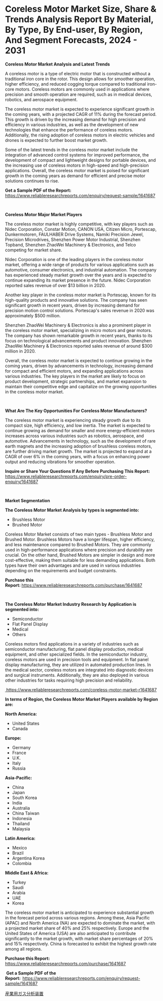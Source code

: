 <p><h1>Coreless Motor Market Size, Share & Trends Analysis Report By Material, By Type, By End-user, By Region, And Segment Forecasts, 2024 - 2031</h1></p><p><strong>Coreless Motor Market Analysis and Latest Trends</strong></p>
<p><p>A coreless motor is a type of electric motor that is constructed without a traditional iron core in the rotor. This design allows for smoother operation, higher efficiency, and reduced cogging torque compared to traditional iron-core motors. Coreless motors are commonly used in applications where precision and smooth operation are required, such as in medical devices, robotics, and aerospace equipment.</p><p>The coreless motor market is expected to experience significant growth in the coming years, with a projected CAGR of 11% during the forecast period. This growth is driven by the increasing demand for high precision and efficiency in various industries, as well as the development of new technologies that enhance the performance of coreless motors. Additionally, the rising adoption of coreless motors in electric vehicles and drones is expected to further boost market growth.</p><p>Some of the latest trends in the coreless motor market include the integration of advanced control systems for improved performance, the development of compact and lightweight designs for portable devices, and the increasing use of coreless motors in high-speed and high-precision applications. Overall, the coreless motor market is poised for significant growth in the coming years as demand for efficient and precise motor solutions continues to rise.</p></p>
<p><strong>Get a Sample PDF of the Report:&nbsp;</strong> <a href="https://www.reliableresearchreports.com/enquiry/request-sample/1641687">https://www.reliableresearchreports.com/enquiry/request-sample/1641687</a></p>
<p>&nbsp;</p>
<p><strong>Coreless Motor Major Market Players</strong></p>
<p><p>The coreless motor market is highly competitive, with key players such as Nidec Corporation, Constar Motion, CANON USA, Citizen Micro, Portescap, Dunkermotoren, FAULHABER Drive Systems, Namiki Precision Jewel, Precision Microdrives, Shenzhen Power Motor Industrial, Shenzhen Topband, Shenzhen ZhaoWei Machinery & Electronics, and Telco competing for market share. </p><p>Nidec Corporation is one of the leading players in the coreless motor market, offering a wide range of products for various applications such as automotive, consumer electronics, and industrial automation. The company has experienced steady market growth over the years and is expected to continue expanding its market presence in the future. Nidec Corporation reported sales revenue of over $13 billion in 2020.</p><p>Another key player in the coreless motor market is Portescap, known for its high-quality products and innovative solutions. The company has seen significant growth in recent years, driven by increasing demand for precision motion control solutions. Portescap's sales revenue in 2020 was approximately $500 million.</p><p>Shenzhen ZhaoWei Machinery & Electronics is also a prominent player in the coreless motor market, specializing in micro motors and gear motors. The company has shown remarkable growth in recent years, thanks to its focus on technological advancements and product innovation. Shenzhen ZhaoWei Machinery & Electronics reported sales revenue of around $300 million in 2020.</p><p>Overall, the coreless motor market is expected to continue growing in the coming years, driven by advancements in technology, increasing demand for compact and efficient motors, and expanding applications across various industries. The key players in the market are likely to focus on product development, strategic partnerships, and market expansion to maintain their competitive edge and capitalize on the growing opportunities in the coreless motor market.</p></p>
<p>&nbsp;</p>
<p><strong>What Are The Key Opportunities For Coreless Motor Manufacturers?</strong></p>
<p><p>The coreless motor market is experiencing steady growth due to its compact size, high efficiency, and low inertia. The market is expected to continue growing as demand for smaller and more energy-efficient motors increases across various industries such as robotics, aerospace, and automotive. Advancements in technology, such as the development of rare earth magnets and the increasing adoption of brushless coreless motors, are further driving market growth. The market is projected to expand at a CAGR of over 6% in the coming years, with a focus on enhancing power output and reducing vibrations for smoother operation.</p></p>
<p><strong>Inquire or Share Your Questions If Any Before Purchasing This Report:</strong> <a href="https://www.reliableresearchreports.com/enquiry/pre-order-enquiry/1641687">https://www.reliableresearchreports.com/enquiry/pre-order-enquiry/1641687</a></p>
<p>&nbsp;</p>
<p><strong>Market Segmentation</strong></p>
<p><strong>The Coreless Motor Market Analysis by types is segmented into:</strong></p>
<p><ul><li>Brushless Motor</li><li>Brushed Motor</li></ul></p>
<p><p>Coreless Motor Market consists of two main types - Brushless Motor and Brushed Motor. Brushless Motors have a longer lifespan, higher efficiency, and less maintenance compared to Brushed Motors. They are commonly used in high-performance applications where precision and durability are crucial. On the other hand, Brushed Motors are simpler in design and more cost-effective, making them suitable for less demanding applications. Both types have their own advantages and are used in various industries depending on the requirements and budget constraints.</p></p>
<p><strong>Purchase this Report:&nbsp;</strong><a href="https://www.reliableresearchreports.com/purchase/1641687">https://www.reliableresearchreports.com/purchase/1641687</a></p>
<p>&nbsp;</p>
<p><strong>The Coreless Motor Market Industry Research by Application is segmented into:</strong></p>
<p><ul><li>Semiconductor</li><li>Flat Panel Display</li><li>Medical</li><li>Others</li></ul></p>
<p><p>Coreless motors find applications in a variety of industries such as semiconductor manufacturing, flat panel display production, medical equipment, and other specialized fields. In the semiconductor industry, coreless motors are used in precision tools and equipment. In flat panel display manufacturing, they are utilized in automated production lines. In the medical sector, coreless motors are integrated into diagnostic devices and surgical instruments. Additionally, they are also deployed in various other industries for tasks requiring high precision and reliability.</p></p>
<p><a href="https://www.reliableresearchreports.com/coreless-motor-market-r1641687">&nbsp;https://www.reliableresearchreports.com/coreless-motor-market-r1641687</a></p>
<p><strong>In terms of Region, the Coreless Motor Market Players available by Region are:</strong></p>
<p>
    <p> <strong> North America: </strong>
        <ul>
            <li>United States</li>
            <li>Canada</li>
        </ul>
        </p> 
    <p> <strong> Europe: </strong>
        <ul>
            <li>Germany</li>
            <li>France</li>
            <li>U.K.</li>
            <li>Italy</li>
            <li>Russia</li>
        </ul>
        </p> 
    <p> <strong> Asia-Pacific: </strong>
        <ul>
            <li>China</li>
            <li>Japan</li>
            <li>South Korea</li>
            <li>India</li>
            <li>Australia</li>
            <li>China Taiwan</li>
            <li>Indonesia</li>
            <li>Thailand</li>
            <li>Malaysia</li>
        </ul>
        </p> 
    <p> <strong> Latin America: </strong>
        <ul>
            <li>Mexico</li>
            <li>Brazil</li>
            <li>Argentina Korea</li>
            <li>Colombia</li>
        </ul>
        </p> 
    <p> <strong> Middle East & Africa: </strong>
        <ul>
            <li>Turkey</li>
            <li>Saudi</li>
            <li>Arabia</li>
            <li>UAE</li>
            <li>Korea</li>
        </ul>
    </p>
    </p>
<p><p>The coreless motor market is anticipated to experience substantial growth in the forecast period across various regions. Among these, Asia Pacific (APAC) and North America (NA) are expected to dominate the market, with a projected market share of 40% and 25% respectively. Europe and the United States of America (USA) are also anticipated to contribute significantly to the market growth, with market share percentages of 20% and 15% respectively. China is forecasted to exhibit the highest growth rate among all regions.</p></p>
<p><strong>Purchase this Report: </strong><a href="https://www.reliableresearchreports.com/purchase/1641687">https://www.reliableresearchreports.com/purchase/1641687</a></p>
<p>&nbsp;<strong>Get a Sample PDF of the Report:&nbsp;&nbsp;</strong><a href="https://www.reliableresearchreports.com/enquiry/request-sample/1641687">https://www.reliableresearchreports.com/enquiry/request-sample/1641687</a></p>
<p><strong></strong></p>
<p><p><a href="https://github.com/one-cool-chick/Market-Research-Report-List-1/blob/main/791059337186.md">産業用ガス分析装置</a></p></p>